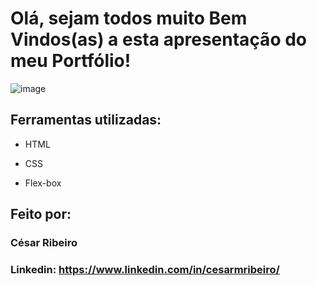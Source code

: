 # Olá, sejam todos muito Bem Vindos(as) a esta apresentação do meu Portfólio!

![image](https://i.imgur.com/Ot3I3gZ.png)

## Ferramentas utilizadas:

* HTML

* CSS

* Flex-box

## Feito por:

### César Ribeiro

### Linkedin: https://www.linkedin.com/in/cesarmribeiro/